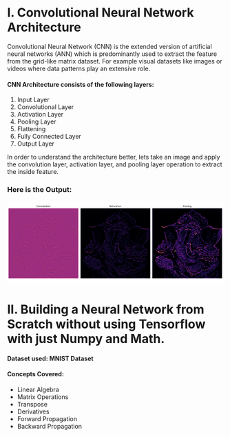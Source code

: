 # I. Convolutional Neural Network Architecture

Convolutional Neural Network (CNN) is the extended version of artificial neural networks (ANN) which is predominantly used to extract the feature from the grid-like matrix dataset. For example visual datasets like images or videos where data patterns play an extensive role.

#### CNN Architecture consists of the following layers:
1. Input Layer
2. Convolutional Layer
3. Activation Layer
4. Pooling Layer
5. Flattening
6. Fully Connected Layer
7. Output Layer

In order to understand the architecture better, lets take an image and apply the convolution layer, activation layer, and pooling layer operation to extract the inside feature.

### Here is the Output:
![Output](output.png)

# II. Building a Neural Network from Scratch without using Tensorflow with just Numpy and Math.
#### Dataset used: MNIST Dataset

#### Concepts Covered:
- Linear Algebra 
- Matrix Operations
- Transpose 
- Derivatives
- Forward Propagation
- Backward Propagation



